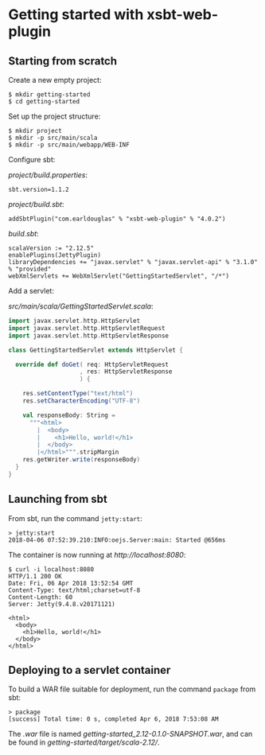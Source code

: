 # Getting started with xsbt-web-plugin

## Starting from scratch

Create a new empty project:

```
$ mkdir getting-started
$ cd getting-started
```

Set up the project structure:

```
$ mkdir project
$ mkdir -p src/main/scala
$ mkdir -p src/main/webapp/WEB-INF
```

Configure sbt:

*project/build.properties*:

```
sbt.version=1.1.2
```

*project/build.sbt*:

```
addSbtPlugin("com.earldouglas" % "xsbt-web-plugin" % "4.0.2")
```

*build.sbt*:

```
scalaVersion := "2.12.5"
enablePlugins(JettyPlugin)
libraryDependencies += "javax.servlet" % "javax.servlet-api" % "3.1.0" % "provided"
webXmlServlets += WebXmlServlet("GettingStartedServlet", "/*")
```

Add a servlet:

*src/main/scala/GettingStartedServlet.scala*:

```scala
import javax.servlet.http.HttpServlet
import javax.servlet.http.HttpServletRequest
import javax.servlet.http.HttpServletResponse

class GettingStartedServlet extends HttpServlet {

  override def doGet( req: HttpServletRequest
                    , res: HttpServletResponse
                    ) {

    res.setContentType("text/html")
    res.setCharacterEncoding("UTF-8")

    val responseBody: String =
      """<html>
        |  <body>
        |    <h1>Hello, world!</h1>
        |  </body>
        |</html>""".stripMargin
    res.getWriter.write(responseBody)
  }
}
```

## Launching from sbt

From sbt, run the command `jetty:start`:

```
> jetty:start
2018-04-06 07:52:39.210:INFO:oejs.Server:main: Started @656ms
```

The container is now running at *http://localhost:8080*:

```
$ curl -i localhost:8080
HTTP/1.1 200 OK
Date: Fri, 06 Apr 2018 13:52:54 GMT
Content-Type: text/html;charset=utf-8
Content-Length: 60
Server: Jetty(9.4.8.v20171121)

<html>
  <body>
    <h1>Hello, world!</h1>
  </body>
</html>
```

## Deploying to a servlet container

To build a WAR file suitable for deployment, run the command `package`
from sbt:

```
> package
[success] Total time: 0 s, completed Apr 6, 2018 7:53:08 AM
```

The *.war* file is named *getting-started_2.12-0.1.0-SNAPSHOT.war*, and
can be found in *getting-started/target/scala-2.12/*.
